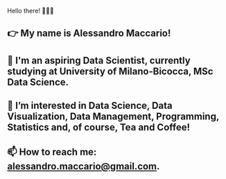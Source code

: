 Hello there! 👋🤓👋


## :point_right: My name is Alessandro Maccario! <br/>
## 🌱 I'm an aspiring <b>Data Scientist<b>, currently studying at University of Milano-Bicocca, MSc Data Science. <br/>
## 👀 I’m interested in Data Science, Data Visualization, Data Management, Programming, Statistics and, of course, Tea and Coffee! <br/>
## 📫 How to reach me: alessandro.maccario@gmail.com.

